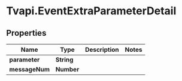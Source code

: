 # Tvapi.EventExtraParameterDetail

## Properties
Name | Type | Description | Notes
------------ | ------------- | ------------- | -------------
**parameter** | **String** |  | 
**messageNum** | **Number** |  | 


